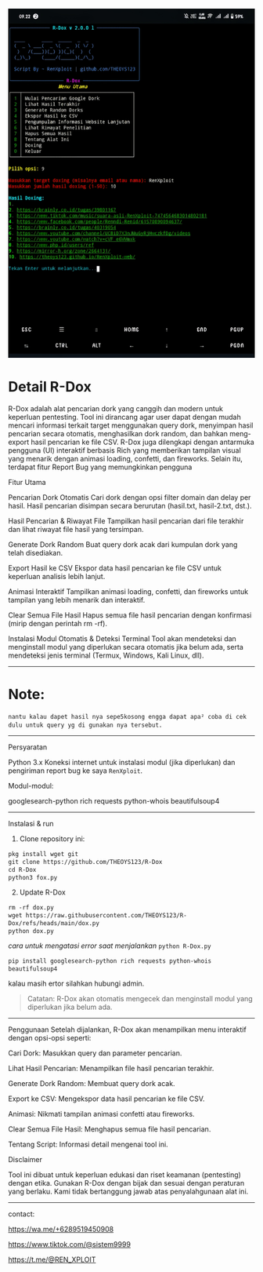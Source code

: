 ![screenshot R-Dox](quality_restoration_20250401092405320.jpg)


# Detail R-Dox
R-Dox adalah alat pencarian dork yang canggih dan modern untuk keperluan pentesting. Tool ini dirancang agar user dapat dengan mudah mencari informasi terkait target menggunakan query dork, menyimpan hasil pencarian secara otomatis, menghasilkan dork random, dan bahkan meng-export hasil pencarian ke file CSV. R-Dox juga dilengkapi dengan antarmuka pengguna (UI) interaktif berbasis Rich yang memberikan tampilan visual yang menarik dengan animasi loading, confetti, dan fireworks. Selain itu, terdapat fitur Report Bug yang memungkinkan pengguna

Fitur Utama

Pencarian Dork Otomatis
Cari dork dengan opsi filter domain dan delay per hasil. Hasil pencarian disimpan secara berurutan (hasil.txt, hasil-2.txt, dst.).

Hasil Pencarian & Riwayat File
Tampilkan hasil pencarian dari file terakhir dan lihat riwayat file hasil yang tersimpan.

Generate Dork Random
Buat query dork acak dari kumpulan dork yang telah disediakan.

Export Hasil ke CSV
Ekspor data hasil pencarian ke file CSV untuk keperluan analisis lebih lanjut.

Animasi Interaktif
Tampilkan animasi loading, confetti, dan fireworks untuk tampilan yang lebih menarik dan interaktif.

Clear Semua File Hasil
Hapus semua file hasil pencarian dengan konfirmasi (mirip dengan perintah rm -rf).

Instalasi Modul Otomatis & Deteksi Terminal
Tool akan mendeteksi dan menginstall modul yang diperlukan secara otomatis jika belum ada, serta mendeteksi jenis terminal (Termux, Windows, Kali Linux, dll).

---

# Note:
`nantu kalau dapet hasil nya sepe5kosong engga dapat apa² coba di cek dulu untuk query yg di gunakan nya tersebut. `

---

Persyaratan

Python 3.x
Koneksi internet untuk instalasi modul (jika diperlukan) dan pengiriman report bug ke saya `RenXploit`.

Modul-modul:

googlesearch-python
rich
requests
python-whois
beautifulsoup4

---

Instalasi & run

1. Clone repository ini:
```
pkg install wget git
git clone https://github.com/THEOYS123/R-Dox
cd R-Dox
python3 fox.py
```
2. Update R-Dox
```
rm -rf dox.py
wget https://raw.githubusercontent.com/THEOYS123/R-Dox/refs/heads/main/dox.py
python dox.py
```

*cara untuk mengatasi error saat menjalankan* `python R-Dox.py`
```
pip install googlesearch-python rich requests python-whois beautifulsoup4
```
kalau masih ertor silahkan hubungi admin.

> Catatan: R-Dox akan otomatis mengecek dan menginstall modul yang diperlukan jika belum ada.

---

Penggunaan
Setelah dijalankan, R-Dox akan menampilkan menu interaktif dengan opsi-opsi seperti:

Cari Dork: Masukkan query dan parameter pencarian.


Lihat Hasil Pencarian: Menampilkan file hasil pencarian terakhir.

Generate Dork Random: Membuat query dork acak.

Export ke CSV: Mengekspor data hasil pencarian ke file CSV.

Animasi: Nikmati tampilan animasi confetti atau fireworks.

Clear Semua File Hasil: Menghapus semua file hasil pencarian.

Tentang Script: Informasi detail mengenai tool ini.

Disclaimer

Tool ini dibuat untuk keperluan edukasi dan riset keamanan (pentesting) dengan etika. Gunakan R-Dox dengan bijak dan sesuai dengan peraturan yang berlaku. Kami tidak bertanggung jawab atas penyalahgunaan alat ini.

---

contact:

https://wa.me/+6289519450908

https://www.tiktok.com/@sistem9999

https://t.me/@REN_XPLOIT


